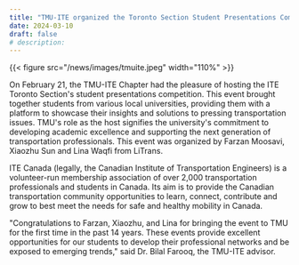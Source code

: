 ```yaml
---
title: "TMU-ITE organized the Toronto Section Student Presentations Competition"
date: 2024-03-10
draft: false
# description:
---
```

{{< figure src="/news/images/tmuite.jpeg" width="110%" >}}

<!--more-->
On February 21, the TMU-ITE Chapter had the pleasure of hosting the ITE Toronto Section's student presentations competition. This event brought together students from various local universities, providing them with a platform to showcase their insights and solutions to pressing transportation issues. TMU's role as the host signifies the university's commitment to developing academic excellence and supporting the next generation of transportation professionals. This event was organized by Farzan Moosavi, Xiaozhu Sun and Lina Waqfi from LiTrans.

ITE Canada (legally, the Canadian Institute of Transportation Engineers) is a volunteer-run membership association of over 2,000 transportation professionals and students in Canada. Its aim is to provide the Canadian transportation community opportunities to learn, connect, contribute and grow to best meet the needs for safe and healthy mobility in Canada.

"Congratulations to Farzan, Xiaozhu, and Lina for bringing the event to TMU for the first time in the past 14 years. These events provide excellent opportunities for our students to develop their professional networks and be exposed to emerging trends," said Dr. Bilal Farooq, the TMU-ITE advisor.
